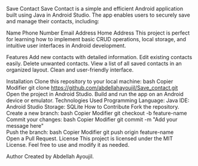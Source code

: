 Save Contact
Save Contact is a simple and efficient Android application built using Java in Android Studio. The app enables users to securely save and manage their contacts, including:

Name
Phone Number
Email Address
Home Address
This project is perfect for learning how to implement basic CRUD operations, local storage, and intuitive user interfaces in Android development.

Features
Add new contacts with detailed information.
Edit existing contacts easily.
Delete unwanted contacts.
View a list of all saved contacts in an organized layout.
Clean and user-friendly interface.

Installation
Clone this repository to your local machine:
bash
Copier
Modifier
git clone https://github.com/abdellahayoujil/Save_contact.git  
Open the project in Android Studio.
Build and run the app on an Android device or emulator.
Technologies Used
Programming Language: Java
IDE: Android Studio
Storage: SQLite
How to Contribute
Fork the repository.
Create a new branch:
bash
Copier
Modifier
git checkout -b feature-name  
Commit your changes:
bash
Copier
Modifier
git commit -m "Add your message here"  
Push the branch:
bash
Copier
Modifier
git push origin feature-name  
Open a Pull Request.
License
This project is licensed under the MIT License. Feel free to use and modify it as needed.

Author
Created by Abdellah Ayoujil.
